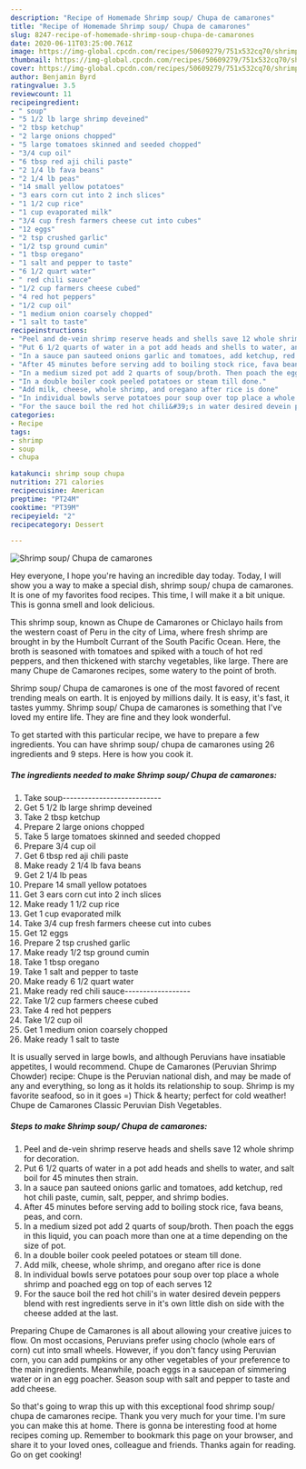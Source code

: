 ```yaml
---
description: "Recipe of Homemade Shrimp soup/ Chupa de camarones"
title: "Recipe of Homemade Shrimp soup/ Chupa de camarones"
slug: 8247-recipe-of-homemade-shrimp-soup-chupa-de-camarones
date: 2020-06-11T03:25:00.761Z
image: https://img-global.cpcdn.com/recipes/50609279/751x532cq70/shrimp-soup-chupa-de-camarones-recipe-main-photo.jpg
thumbnail: https://img-global.cpcdn.com/recipes/50609279/751x532cq70/shrimp-soup-chupa-de-camarones-recipe-main-photo.jpg
cover: https://img-global.cpcdn.com/recipes/50609279/751x532cq70/shrimp-soup-chupa-de-camarones-recipe-main-photo.jpg
author: Benjamin Byrd
ratingvalue: 3.5
reviewcount: 11
recipeingredient:
- " soup"
- "5 1/2 lb large shrimp deveined"
- "2 tbsp ketchup"
- "2 large onions chopped"
- "5 large tomatoes skinned and seeded chopped"
- "3/4 cup oil"
- "6 tbsp red aji chili paste"
- "2 1/4 lb fava beans"
- "2 1/4 lb peas"
- "14 small yellow potatoes"
- "3 ears corn cut into 2 inch slices"
- "1 1/2 cup rice"
- "1 cup evaporated milk"
- "3/4 cup fresh farmers cheese cut into cubes"
- "12 eggs"
- "2 tsp crushed garlic"
- "1/2 tsp ground cumin"
- "1 tbsp oregano"
- "1 salt and pepper to taste"
- "6 1/2 quart water"
- " red chili sauce"
- "1/2 cup farmers cheese cubed"
- "4 red hot peppers"
- "1/2 cup oil"
- "1 medium onion coarsely chopped"
- "1 salt to taste"
recipeinstructions:
- "Peel and de-vein shrimp reserve heads and shells save 12 whole shrimp for decoration."
- "Put 6 1/2 quarts of water in a pot add heads and shells to water, and salt boil for 45 minutes then strain."
- "In a sauce pan sauteed onions garlic and tomatoes, add ketchup, red hot chili paste, cumin, salt, pepper, and shrimp bodies."
- "After 45 minutes before serving add to boiling stock rice, fava beans, peas, and corn."
- "In a medium sized pot add 2 quarts of soup/broth. Then poach the eggs in this liquid, you can poach more than one at a time depending on the size of pot."
- "In a double boiler cook peeled potatoes or steam till done."
- "Add milk, cheese, whole shrimp, and oregano after rice is done"
- "In individual bowls serve potatoes pour soup over top place a whole shrimp and poached egg on top of each serves 12"
- "For the sauce boil the red hot chili&#39;s in water desired devein peppers blend with rest ingredients serve in it&#39;s own little dish on side with the cheese added at the last."
categories:
- Recipe
tags:
- shrimp
- soup
- chupa

katakunci: shrimp soup chupa 
nutrition: 271 calories
recipecuisine: American
preptime: "PT24M"
cooktime: "PT39M"
recipeyield: "2"
recipecategory: Dessert

---
```



![Shrimp soup/ Chupa de camarones](https://img-global.cpcdn.com/recipes/50609279/751x532cq70/shrimp-soup-chupa-de-camarones-recipe-main-photo.jpg)

Hey everyone, I hope you're having an incredible day today. Today, I will show you a way to make a special dish, shrimp soup/ chupa de camarones. It is one of my favorites food recipes. This time, I will make it a bit unique. This is gonna smell and look delicious.

This shrimp soup, known as Chupe de Camarones or Chiclayo hails from the western coast of Peru in the city of Lima, where fresh shrimp are brought in by the Humbolt Currant of the South Pacific Ocean. Here, the broth is seasoned with tomatoes and spiked with a touch of hot red peppers, and then thickened with starchy vegetables, like large. There are many Chupe de Camarones recipes, some watery to the point of broth.

Shrimp soup/ Chupa de camarones is one of the most favored of recent trending meals on earth. It is enjoyed by millions daily. It is easy, it's fast, it tastes yummy. Shrimp soup/ Chupa de camarones is something that I've loved my entire life. They are fine and they look wonderful.


To get started with this particular recipe, we have to prepare a few ingredients. You can have shrimp soup/ chupa de camarones using 26 ingredients and 9 steps. Here is how you cook it.

<!--inarticleads1-->

##### The ingredients needed to make Shrimp soup/ Chupa de camarones:

1. Take  soup---------------------------
1. Get 5 1/2 lb large shrimp deveined
1. Take 2 tbsp ketchup
1. Prepare 2 large onions chopped
1. Take 5 large tomatoes skinned and seeded chopped
1. Prepare 3/4 cup oil
1. Get 6 tbsp red aji chili paste
1. Make ready 2 1/4 lb fava beans
1. Get 2 1/4 lb peas
1. Prepare 14 small yellow potatoes
1. Get 3 ears corn cut into 2 inch slices
1. Make ready 1 1/2 cup rice
1. Get 1 cup evaporated milk
1. Take 3/4 cup fresh farmers cheese cut into cubes
1. Get 12 eggs
1. Prepare 2 tsp crushed garlic
1. Make ready 1/2 tsp ground cumin
1. Take 1 tbsp oregano
1. Take 1 salt and pepper to taste
1. Make ready 6 1/2 quart water
1. Make ready  red chili sauce------------------
1. Take 1/2 cup farmers cheese cubed
1. Take 4 red hot peppers
1. Take 1/2 cup oil
1. Get 1 medium onion coarsely chopped
1. Make ready 1 salt to taste


It is usually served in large bowls, and although Peruvians have insatiable appetites, I would recommend. Chupe de Camarones (Peruvian Shrimp Chowder) recipe: Chupe is the Peruvian national dish, and may be made of any and everything, so long as it holds its relationship to soup. Shrimp is my favorite seafood, so in it goes =) Thick &amp; hearty; perfect for cold weather! Chupe de Camarones Classic Peruvian Dish Vegetables. 

<!--inarticleads2-->

##### Steps to make Shrimp soup/ Chupa de camarones:

1. Peel and de-vein shrimp reserve heads and shells save 12 whole shrimp for decoration.
1. Put 6 1/2 quarts of water in a pot add heads and shells to water, and salt boil for 45 minutes then strain.
1. In a sauce pan sauteed onions garlic and tomatoes, add ketchup, red hot chili paste, cumin, salt, pepper, and shrimp bodies.
1. After 45 minutes before serving add to boiling stock rice, fava beans, peas, and corn.
1. In a medium sized pot add 2 quarts of soup/broth. Then poach the eggs in this liquid, you can poach more than one at a time depending on the size of pot.
1. In a double boiler cook peeled potatoes or steam till done.
1. Add milk, cheese, whole shrimp, and oregano after rice is done
1. In individual bowls serve potatoes pour soup over top place a whole shrimp and poached egg on top of each serves 12
1. For the sauce boil the red hot chili&#39;s in water desired devein peppers blend with rest ingredients serve in it&#39;s own little dish on side with the cheese added at the last.


Preparing Chupe de Camarones is all about allowing your creative juices to flow. On most occasions, Peruvians prefer using choclo (whole ears of corn) cut into small wheels. However, if you don&#39;t fancy using Peruvian corn, you can add pumpkins or any other vegetables of your preference to the main ingredients. Meanwhile, poach eggs in a saucepan of simmering water or in an egg poacher. Season soup with salt and pepper to taste and add cheese. 

So that's going to wrap this up with this exceptional food shrimp soup/ chupa de camarones recipe. Thank you very much for your time. I'm sure you can make this at home. There is gonna be interesting food at home recipes coming up. Remember to bookmark this page on your browser, and share it to your loved ones, colleague and friends. Thanks again for reading. Go on get cooking!
